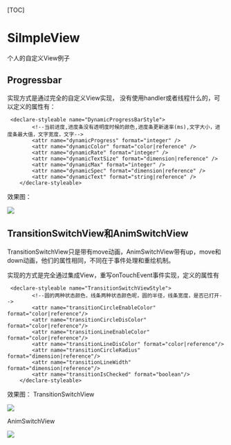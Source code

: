 [TOC]
# SilmpleView
个人的自定义View例子

## Progressbar

实现方式是通过完全的自定义View实现， 没有使用handler或者线程什么的，可以定义的属性有：

```
 <declare-styleable name="DynamicProgressBarStyle">
        <!--当前进度,进度条没有透明度时候的颜色,进度条更新速率(ms),文字大小，进度条最大值，文字宽度，文字-->
        <attr name="dynamicProgress" format="integer" />
        <attr name="dynamicColor" format="color|reference" />
        <attr name="dynamicRate" format="integer" />
        <attr name="dynamicTextSize" format="dimension|reference" />
        <attr name="dynamicMax" format="integer" />
        <attr name="dynamicSpec" format="dimension|reference" />
        <attr name="dynamicText" format="string|reference" />
    </declare-styleable>
```

效果图：

![](http://ocxgpwj6l.bkt.clouddn.com/GIF.gif)

## TransitionSwitchView和AnimSwitchView

TransitionSwitchView只是带有move动画，AnimSwitchView带有up，move和down动画，他们的属性相同，不同在于事件处理和重绘机制。

实现的方式是完全通过集成View，重写onTouchEvent事件实现，定义的属性有

```
 <declare-styleable name="TransitionSwitchViewStyle">
        <!--圆的两种状态颜色，线条两种状态颜色呢，圆的半径，线条宽度，是否已打开-->
        <attr name="transitionCircleEnableColor" format="color|reference"/>
        <attr name="transitionCircleDisColor" format="color|reference"/>
        <attr name="transitionLineEnableColor" format="color|reference"/>
        <attr name="transitionLineDisColor" format="color|reference"/>
        <attr name="transitionCircleRadius" format="dimension|reference"/>
        <attr name="transitionLineWidth" format="dimension|reference"/>
        <attr name="transitionIsChecked" format="boolean"/>
    </declare-styleable>

```

效果图：
TransitionSwitchView

![](http://ocxgpwj6l.bkt.clouddn.com/switch.gif) 

AnimSwitchView

![](http://ocxgpwj6l.bkt.clouddn.com/animswitch.gif) 

